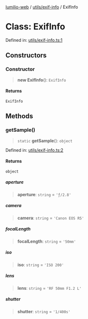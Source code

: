 [lumilio-web](../../../modules.md) / [utils/exif-info](../index.md) / ExifInfo

# Class: ExifInfo

Defined in: [utils/exif-info.ts:1](https://github.com/EdwinZhanCN/Lumilio-Photos/blob/e7623428749fd7c1a769297382642ed42ea75beb/web/src/utils/exif-info.ts#L1)

## Constructors

### Constructor

> **new ExifInfo**(): `ExifInfo`

#### Returns

`ExifInfo`

## Methods

### getSample()

> `static` **getSample**(): `object`

Defined in: [utils/exif-info.ts:2](https://github.com/EdwinZhanCN/Lumilio-Photos/blob/e7623428749fd7c1a769297382642ed42ea75beb/web/src/utils/exif-info.ts#L2)

#### Returns

`object`

##### aperture

> **aperture**: `string` = `'ƒ/2.8'`

##### camera

> **camera**: `string` = `'Canon EOS R5'`

##### focalLength

> **focalLength**: `string` = `'50mm'`

##### iso

> **iso**: `string` = `'ISO 200'`

##### lens

> **lens**: `string` = `'RF 50mm F1.2 L'`

##### shutter

> **shutter**: `string` = `'1/400s'`
